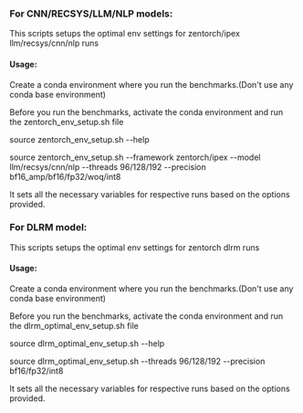 ### For CNN/RECSYS/LLM/NLP models:
This scripts setups the optimal env settings for zentorch/ipex llm/recsys/cnn/nlp runs

#### Usage:
Create a conda environment where you run the benchmarks.(Don't use any conda base environment)

Before you run the benchmarks, activate the conda environment and run the zentorch_env_setup.sh file

source zentorch_env_setup.sh --help

source zentorch_env_setup.sh --framework zentorch/ipex --model llm/recsys/cnn/nlp --threads 96/128/192 --precision bf16_amp/bf16/fp32/woq/int8

It sets all the necessary variables for respective runs based on the options provided.

### For DLRM model:
This scripts setups the optimal env settings for zentorch dlrm runs

#### Usage:
Create a conda environment where you run the benchmarks.(Don't use any conda base environment)

Before you run the benchmarks, activate the conda environment and run the dlrm_optimal_env_setup.sh file

source dlrm_optimal_env_setup.sh --help

source dlrm_optimal_env_setup.sh --threads 96/128/192 --precision bf16/fp32/int8

It sets all the necessary variables for respective runs based on the options provided.

